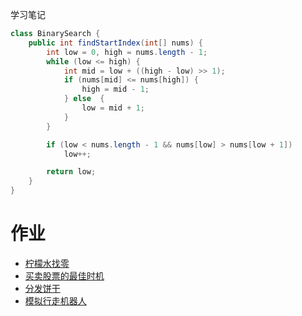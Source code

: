 学习笔记

```java
class BinarySearch {
    public int findStartIndex(int[] nums) {
        int low = 0, high = nums.length - 1;
        while (low <= high) {
            int mid = low + ((high - low) >> 1);
            if (nums[mid] <= nums[high]) {
                high = mid - 1;
            } else  {
                low = mid + 1;
            }
        }

        if (low < nums.length - 1 && nums[low] > nums[low + 1])
            low++;

        return low;
    }
}
```


# 作业
* [柠檬水找零](./P860Solution.java)
* [买卖股票的最佳时机](./P122Solution.java)
* [分发饼干](./P455Solution.java)
* [模拟行走机器人](./P874Solution.java)